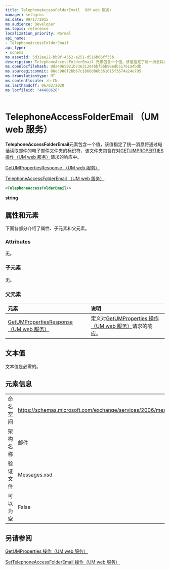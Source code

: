 ```yaml
---
title: TelephoneAccessFolderEmail （UM web 服务）
manager: sethgros
ms.date: 09/17/2015
ms.audience: Developer
ms.topic: reference
localization_priority: Normal
api_name:
- TelephoneAccessFolderEmail
api_type:
- schema
ms.assetid: 5d32ae22-bb9f-4352-a251-d516b66ff35b
description: TelephoneAccessFolderEmail 元素包含一个值，该值指定了统一消息将通过电话读取邮件的电子邮件文件夹的标识符，该文件夹包含在对 GetUMProperties 操作（UM web 服务）请求的响应中。
ms.openlocfilehash: 8da4065921b736313d4bbf5bb96edb51761a4bdb
ms.sourcegitcommit: 88ec988f2bb67c1866d06b361615f3674a24e795
ms.translationtype: MT
ms.contentlocale: zh-CN
ms.lasthandoff: 06/03/2020
ms.locfileid: "44468626"
---
```

# <a name="telephoneaccessfolderemail-um-web-service"></a>TelephoneAccessFolderEmail （UM web 服务）

**TelephoneAccessFolderEmail**元素包含一个值，该值指定了统一消息将通过电话读取邮件的电子邮件文件夹的标识符，该文件夹包含在对[GETUMPROPERTIES 操作（UM web 服务）](getumproperties-operation-um-web-service.md)请求的响应中。 
  
[GetUMPropertiesResponse （UM web 服务）](getumpropertiesresponse-um-web-service.md)
  
[TelephoneAccessFolderEmail （UM web 服务）](telephoneaccessfolderemail-um-web-service.md)
  
```xml
<TelephoneAccessFolderEmail/>
```

 **string**
## <a name="attributes-and-elements"></a>属性和元素

下面各部分介绍了属性、子元素和父元素。
  
### <a name="attributes"></a>Attributes

无。
  
### <a name="child-elements"></a>子元素

无。
  
### <a name="parent-elements"></a>父元素

|**元素**|**说明**|
|:-----|:-----|
|[GetUMPropertiesResponse （UM web 服务）](getumpropertiesresponse-um-web-service.md) <br/> |定义对[GetUMProperties 操作（UM web 服务）](getumproperties-operation-um-web-service.md)请求的响应。  <br/> |
   
## <a name="text-value"></a>文本值

文本值是必需的。
  
## <a name="element-information"></a>元素信息

|||
|:-----|:-----|
|命名空间  <br/> |https://schemas.microsoft.com/exchange/services/2006/messages  <br/> |
|架构名称  <br/> |邮件  <br/> |
|验证文件  <br/> |Messages.xsd  <br/> |
|可以为空  <br/> |False  <br/> |
   
## <a name="see-also"></a>另请参阅



[GetUMProperties 操作（UM web 服务）](getumproperties-operation-um-web-service.md)
  
[SetTelephoneAccessFolderEmail 操作（UM web 服务）](settelephoneaccessfolderemail-operation-um-web-service.md)

